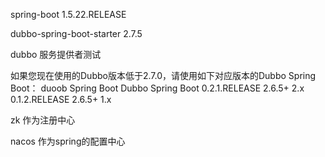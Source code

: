 

spring-boot    1.5.22.RELEASE

dubbo-spring-boot-starter  2.7.5  

 
dubbo  服务提供者测试



 
如果您现在使用的Dubbo版本低于2.7.0，请使用如下对应版本的Dubbo Spring Boot：
duoob Spring Boot		Dubbo	Spring Boot
0.2.1.RELEASE			2.6.5+	2.x
0.1.2.RELEASE			2.6.5+	1.x
 


zk 作为注册中心 

nacos 作为spring的配置中心









